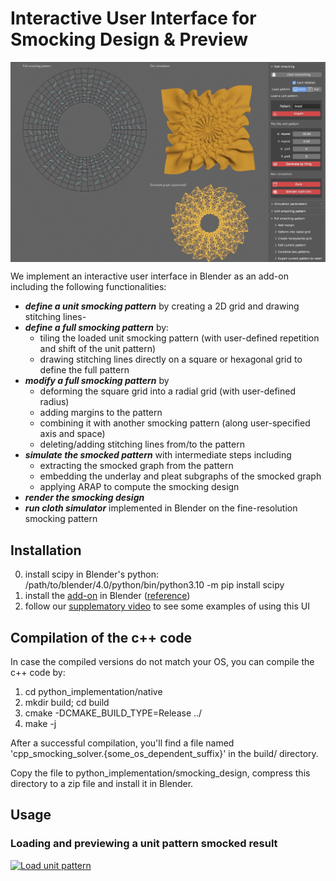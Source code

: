 # Interactive User Interface for Smocking Design \& Preview

<p align="center">
  <img align="center"  src="../figs/eg_ui.jpg" width="600">
</p>

We implement an interactive user interface in Blender as an add-on including the following functionalities:

- ***define a unit smocking pattern*** by creating a 2D grid and drawing stitching lines-
-  ***define a full smocking pattern*** by:
   - tiling the loaded unit smocking pattern (with user-defined repetition and shift of the unit pattern)
   - drawing stitching lines directly on a square or hexagonal grid to define the full pattern
- ***modify a full smocking pattern*** by
   - deforming the square grid into a radial grid (with user-defined radius)
   - adding margins to the pattern
   - combining it with another smocking pattern (along user-specified axis and space)
   - deleting/adding stitching lines from/to the pattern
- ***simulate the smocked pattern*** with intermediate steps including
   - extracting the smocked graph from the pattern
   - embedding the underlay and pleat subgraphs of the smocked graph
   - applying ARAP to compute the smocking design
- ***render the smocking design***
- ***run cloth simulator*** implemented in Blender on the fine-resolution smocking pattern
  
## Installation 
0. install scipy in Blender's python:
 /path/to/blender/4.0/python/bin/python3.10 -m pip install scipy
1. install the [add-on](https://github.com/llorz/SmockingDesign/blob/main/python_implementation/smocking_design.zip) in Blender ([reference](https://docs.blender.org/manual/en/latest/editors/preferences/addons.html))
2. follow our [supplematory video](https://youtu.be/vjnmbmO3zcg) to see some examples of using this UI

## Compilation of the c++ code
In case the compiled versions do not match your OS, you can compile the c++ code by:

1. cd python_implementation/native
2. mkdir build; cd build
3. cmake -DCMAKE_BUILD_TYPE=Release ../
4. make -j


After a successful compilation, you'll find a file named 'cpp_smocking_solver.{some_os_dependent_suffix}' in the build/ directory.

Copy the file to python_implementation/smocking_design, compress this directory to a zip file and install it in Blender.

## Usage
### Loading and previewing a unit pattern smocked result
[![Load unit pattern](https://img.youtube.com/vi/_pqsUaJWS8I/maxresdefault.jpg)](https://youtu.be/_pqsUaJWS8I)
